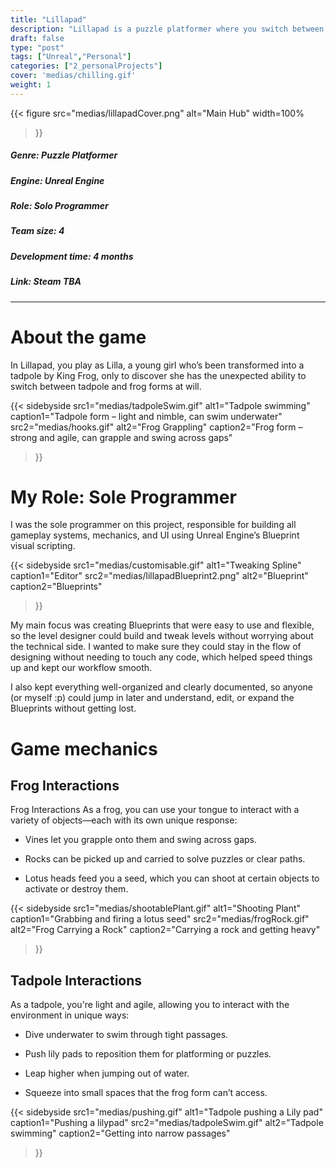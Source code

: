```yaml
---
title: "Lillapad"
description: "Lillapad is a puzzle platformer where you switch between a tadpole and a frog, utilizing the unique abilities of each form to navigate through various levels."
draft: false
type: "post"
tags: ["Unreal","Personal"]
categories: ["2_personalProjects"]
cover: 'medias/chilling.gif'
weight: 1
---
```


{{< figure 
src="medias/lillapadCover.png" 
alt="Main Hub"
width=100%
>}}

##### **Genre:** Puzzle Platformer
#####  **Engine:** Unreal Engine
#####  **Role:** Solo Programmer
##### **Team size:** 4
#####  **Development time:** 4 months
#####  **Link:** *Steam TBA*
---
# About the game

In Lillapad, you play as Lilla, a young girl who’s been transformed into a tadpole by King Frog, only to discover she has the unexpected ability to switch between tadpole and frog forms at will.

{{< sidebyside
  src1="medias/tadpoleSwim.gif"
  alt1="Tadpole swimming"
  caption1="Tadpole form – light and nimble, can swim underwater"
  src2="medias/hooks.gif"
  alt2="Frog Grappling"
  caption2="Frog form – strong and agile, can grapple and swing across gaps"
>}}
# My Role: Sole Programmer

I was the sole programmer on this project, responsible for building all gameplay systems, mechanics, and UI using Unreal Engine’s Blueprint visual scripting.

{{< sidebyside
  src1="medias/customisable.gif"
  alt1="Tweaking Spline"
  caption1="Editor"
  src2="medias/lillapadBlueprint2.png"
  alt2="Blueprint"
  caption2="Blueprints"
>}}

My main focus was creating Blueprints that were easy to use and flexible, so the level designer could build and tweak levels without worrying about the technical side. I wanted to make sure they could stay in the flow of designing without needing to touch any code, which helped speed things up and kept our workflow smooth.

I also kept everything well-organized and clearly documented, so anyone (or myself :p) could jump in later and understand, edit, or expand the Blueprints without getting lost.

# Game mechanics

## Frog Interactions
Frog Interactions
As a frog, you can use your tongue to interact with a variety of objects—each with its own unique response:

- Vines let you grapple onto them and swing across gaps.

- Rocks can be picked up and carried to solve puzzles or clear paths.

- Lotus heads feed you a seed, which you can shoot at certain objects to activate or destroy them.

{{< sidebyside
  src1="medias/shootablePlant.gif"
  alt1="Shooting Plant"
  caption1="Grabbing and firing a lotus seed"
  src2="medias/frogRock.gif"
  alt2="Frog Carrying a Rock"
  caption2="Carrying a rock and getting heavy"
>}}

## Tadpole Interactions
As a tadpole, you're light and agile, allowing you to interact with the environment in unique ways:

- Dive underwater to swim through tight passages.

- Push lily pads to reposition them for platforming or puzzles.

- Leap higher when jumping out of water.

- Squeeze into small spaces that the frog form can’t access.

{{< sidebyside
  src1="medias/pushing.gif"
  alt1="Tadpole pushing a Lily pad"
  caption1="Pushing a lilypad"
  src2="medias/tadpoleSwim.gif"
  alt2="Tadpole swimming"
  caption2="Getting into narrow passages"
>}}
